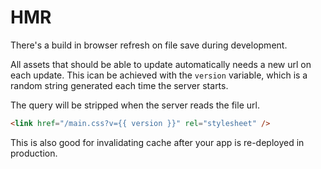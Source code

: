 # HMR

There's a build in browser refresh on file save during development.

All assets that should be able to update automatically needs a new url on each update.
This ican be achieved with the `version` variable, which is a random string generated each time the server starts.

The query will be stripped when the server reads the file url.

```html
<link href="/main.css?v={{ version }}" rel="stylesheet" />
```

This is also good for invalidating cache after your app is re-deployed in production.